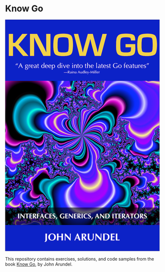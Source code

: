 # Know Go

[![](cover_small.png)](https://bitfieldconsulting.com/books/know-go)

This repository contains exercises, solutions, and code samples from the book [Know Go](https://bitfieldconsulting.com/books/know-go), by John Arundel.
